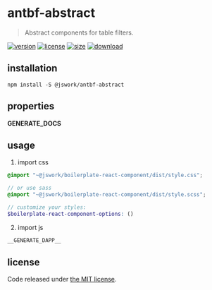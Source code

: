 # antbf-abstract
> Abstract components for table filters.

[![version][version-image]][version-url]
[![license][license-image]][license-url]
[![size][size-image]][size-url]
[![download][download-image]][download-url]

## installation
```shell
npm install -S @jswork/antbf-abstract
```

## properties
__GENERATE_DOCS__

## usage
1. import css
  ```scss
  @import "~@jswork/boilerplate-react-component/dist/style.css";

  // or use sass
  @import "~@jswork/boilerplate-react-component/dist/style.scss";

  // customize your styles:
  $boilerplate-react-component-options: ()
  ```
2. import js
  ```js
__GENERATE_DAPP__
  ```

## license
Code released under [the MIT license](https://github.com/afeiship/antbf-abstract/blob/master/LICENSE.txt).

[version-image]: https://img.shields.io/npm/v/@jswork/antbf-abstract
[version-url]: https://npmjs.org/package/@jswork/antbf-abstract

[license-image]: https://img.shields.io/npm/l/@jswork/antbf-abstract
[license-url]: https://github.com/afeiship/antbf-abstract/blob/master/LICENSE.txt

[size-image]: https://img.shields.io/bundlephobia/minzip/@jswork/antbf-abstract
[size-url]: https://github.com/afeiship/antbf-abstract/blob/master/dist/antbf-abstract.min.js

[download-image]: https://img.shields.io/npm/dm/@jswork/antbf-abstract
[download-url]: https://www.npmjs.com/package/@jswork/antbf-abstract
